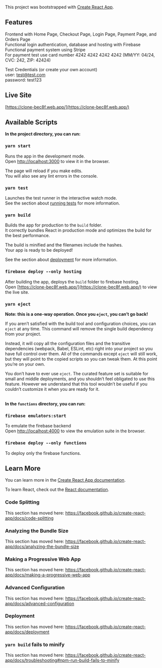 This project was bootstrapped with [Create React App](https://github.com/facebook/create-react-app).

## Features
Frontend with Home Page, Checkout Page, Login Page, Payment Page, and Orders Page  
Functional login authentication, database and hosting with Firebase  
Functional payment system using Stripe  
For payment test use card number 4242 4242 4242 4242 (MM/YY: 04/24, CVC: 242, ZIP: 42424)  

Test Credentials (or create your own account)  
user: test@test.com  
password: test123  

## Live Site
[https://clone-bec8f.web.app/](https://clone-bec8f.web.app/)

## Available Scripts

**In the project directory, you can run:**

### `yarn start`

Runs the app in the development mode.<br />
Open [http://localhost:3000](http://localhost:3000) to view it in the browser.

The page will reload if you make edits.<br />
You will also see any lint errors in the console.

### `yarn test`

Launches the test runner in the interactive watch mode.<br />
See the section about [running tests](https://facebook.github.io/create-react-app/docs/running-tests) for more information.

### `yarn build`

Builds the app for production to the `build` folder.<br />
It correctly bundles React in production mode and optimizes the build for the best performance.

The build is minified and the filenames include the hashes.<br />
Your app is ready to be deployed!

See the section about [deployment](https://facebook.github.io/create-react-app/docs/deployment) for more information.

### `firebase deploy --only hosting`

After building the app, deploys the `build` folder to firebase hosting.<br />
Open [https://clone-bec8f.web.app/](https://clone-bec8f.web.app/) to view the live site.

### `yarn eject`

**Note: this is a one-way operation. Once you `eject`, you can’t go back!**

If you aren’t satisfied with the build tool and configuration choices, you can `eject` at any time. This command will remove the single build dependency from your project.

Instead, it will copy all the configuration files and the transitive dependencies (webpack, Babel, ESLint, etc) right into your project so you have full control over them. All of the commands except `eject` will still work, but they will point to the copied scripts so you can tweak them. At this point you’re on your own.

You don’t have to ever use `eject`. The curated feature set is suitable for small and middle deployments, and you shouldn’t feel obligated to use this feature. However we understand that this tool wouldn’t be useful if you couldn’t customize it when you are ready for it.
<br />
<br />

**In the `functions` directory, you can run:**

### `firebase emulators:start`
To emulate the firebase backend<br />
Open [http://localhost:4000](http://localhost:4000) to view the emulation suite in the browser.

### `firebase deploy --only functions`
To deploy only the firebase functions.

## Learn More

You can learn more in the [Create React App documentation](https://facebook.github.io/create-react-app/docs/getting-started).

To learn React, check out the [React documentation](https://reactjs.org/).

### Code Splitting

This section has moved here: https://facebook.github.io/create-react-app/docs/code-splitting

### Analyzing the Bundle Size

This section has moved here: https://facebook.github.io/create-react-app/docs/analyzing-the-bundle-size

### Making a Progressive Web App

This section has moved here: https://facebook.github.io/create-react-app/docs/making-a-progressive-web-app

### Advanced Configuration

This section has moved here: https://facebook.github.io/create-react-app/docs/advanced-configuration

### Deployment

This section has moved here: https://facebook.github.io/create-react-app/docs/deployment

### `yarn build` fails to minify

This section has moved here: https://facebook.github.io/create-react-app/docs/troubleshooting#npm-run-build-fails-to-minify
